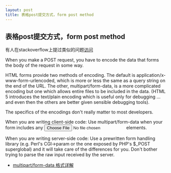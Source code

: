 ```yaml
---
layout: post
title: 表格post提交方式，form post method
---
```


## 表格post提交方式，form post method

有人在stackoverflow上提过类似的问题[访问](http://stackoverflow.com/questions/4526273/what-does-enctype-multipart-form-data-mean)

When you make a POST request, you have to encode the data that forms the body of the request in some way.

HTML forms provide two methods of encoding. The default is application/x-www-form-urlencoded, which is more or less the same as a query string on the end of the URL. The other, multipart/form-data, is a more complicated encoding but one which allows entire files to be included in the data. (HTML 5 introduces the text/plain encoding which is useful only for debugging … and even then the others are better given sensible debugging tools).

The specifics of the encodings don't really matter to most developers.

When you are writing client-side code: Use multipart/form-data when your form includes any <input type="file"> elements.

When you are writing server-side code: Use a prewritten form handling library (e.g. Perl's CGI->param or the one exposed by PHP's $_POST superglobal) and it will take care of the differences for you. Don't bother trying to parse the raw input received by the server.

* [multipart/form-data 格式详解](http://tools.ietf.org/html/rfc2388)



